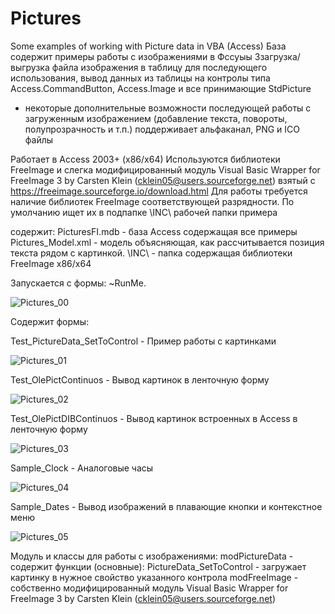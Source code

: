 # Pictures
Some examples of working with Picture data in VBA (Access)
База содержит примеры работы с изображениями в Фссуыы 
Ззагрузка/выгрузка файла изображения в таблицу для последующего использования,
вывод данных из таблицы на контролы типа Access.CommandButton, Access.Image и все принимающие StdPicture
+ некоторые дополнительные возможности последующей работы с загруженным изображением (добавление текста, повороты, полупрозрачность и т.п.)
поддерживает альфаканал, PNG и ICO файлы

Работает в Access 2003+ (x86/x64)
Используются библиотеки FreeImage и слегка модифицированный модуль Visual Basic Wrapper for FreeImage 3 by Carsten Klein (cklein05@users.sourceforge.net) взятый с https://freeimage.sourceforge.io/download.html
Для работы требуется наличие библиотек FreeImage соответствующей разрядности.
По умолчанию ищет их в подпапке \INC\ рабочей папки примера

содержит:
PicturesFI.mdb - база Access содержащая все примеры
Pictures_Model.xml - модель объясняющая, как рассчитывается позиция текста рядом с картинкой.
\INC\ - папка содержащая библиотеки FreeImage x86/x64

Запускается с формы: ~RunMe.

![Pictures_00](https://github.com/iKaRus-VLZ/Pictures/assets/8457437/bbad6b9f-9cb2-45e6-8a3e-165387e4b3c3)

Содержит формы:

Test_PictureData_SetToControl - Пример работы с картинками

![Pictures_01](https://github.com/iKaRus-VLZ/Pictures/assets/8457437/14419edb-ec07-4e56-b213-6311203eeaa4)

Test_OlePictContinuos - Вывод картинок в ленточную форму

![Pictures_02](https://github.com/iKaRus-VLZ/Pictures/assets/8457437/9bfed7c7-d93b-4a6f-9c0f-938232e4015a)

Test_OlePictDIBContinuos - Вывод картинок встроенных в Access в ленточную форму

![Pictures_03](https://github.com/iKaRus-VLZ/Pictures/assets/8457437/3090e749-ba47-46de-a6f3-5a04dac58c62)

Sample_Clock - Аналоговые часы

![Pictures_04](https://github.com/iKaRus-VLZ/Pictures/assets/8457437/e207ee53-f88f-46a6-93db-e8dda5c6c468)

Sample_Dates - Вывод изображений в плавающие кнопки и контекстное меню

![Pictures_05](https://github.com/iKaRus-VLZ/Pictures/assets/8457437/673ada70-225f-435b-8b75-808ac36c0847)

Модуль и классы для работы с изображениями:
modPictureData - содержит функции (основные):
PictureData_SetToControl - загружает картинку в нужное свойство указанного контрола
modFreeImage - собственно модифицированный модуль Visual Basic Wrapper for FreeImage 3 by Carsten Klein (cklein05@users.sourceforge.net)
